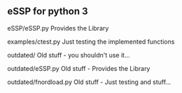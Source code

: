 ## eSSP for python 3

eSSP/eSSP.py			Provides the Library

examples/ctest.py		Just testing the implemented functions


outdated/		Old stuff - you shouldn't use it...

outdated/eSSP.py	Old stuff - Provides the Library

outdated/fnordload.py	Old stuff - Just testing and stuff...
